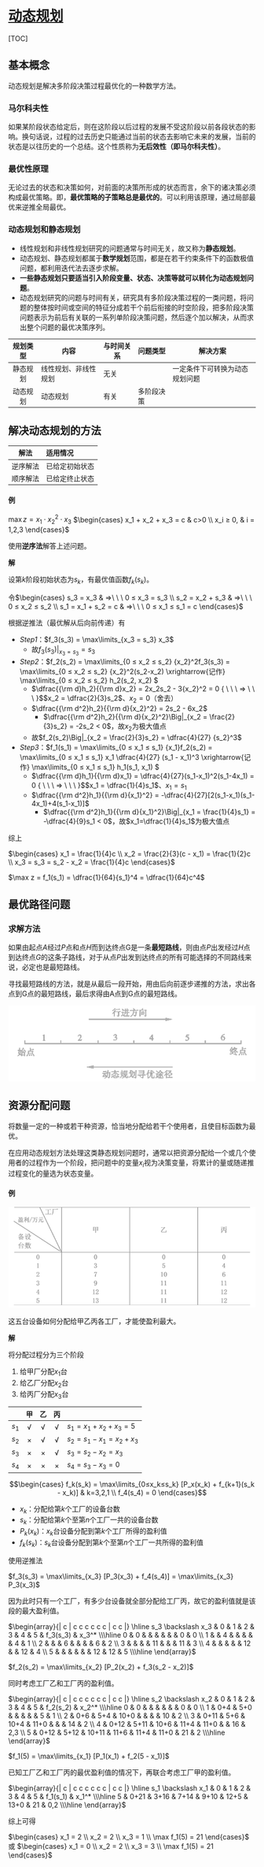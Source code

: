 <link rel='stylesheet' href='../../style/index.css'>
<script src='../../style/index.js'></script>

# [动态规划](./index.html)

[TOC]

## 基本概念 

动态规划是解决多阶段决策过程最优化的一种数学方法。

### 马尔科夫性

如果某阶段状态给定后，则在这阶段以后过程的发展不受这阶段以前各段状态的影响。换句话说，过程的过去历史只能通过当前的状态去影响它未来的发展，当前的状态是以往历史的一个总结。这个性质称为**无后效性（即马尔科夫性）**。

### 最优性原理

无论过去的状态和决策如何，对前面的决策所形成的状态而言，余下的诸决策必须构成最优策略。即，**最优策略的子策略总是最优的**。可以利用该原理，通过局部最优来逆推全局最优。

### 动态规划和静态规划

- 线性规划和非线性规划研究的问题通常与时间无关，故又称为**静态规划**。
- 动态规划、静态规划都属于**数学规划**范围，都是在若干约束条件下的函数极值问题，都利用迭代法去逐步求解。
- **一些静态规划只要适当引入阶段变量、状态、决策等就可以转化为动态规划问题**。
- 动态规划研究的问题与时间有关，研究具有多阶段决策过程的一类问题，将问题的整体按时间或空间的特征分成若干个前后衔接的时空阶段，把多阶段决策问题表示为前后有关联的一系列单阶段决策问题，然后逐个加以解决，从而求出整个问题的最优决策序列。

| 规划类型 | 内容 | 与时间关系 | 问题类型 | 解决方案
| :-: | - | - | - | - |
| 静态规划 | 线性规划、非线性规划 | 无关 |  | 一定条件下可转换为动态规划问题
| 动态规划 | 动态规划 | 有关 | 多阶段决策 | 

## 解决动态规划的方法

| 解法 | 适用情况 |
| :-: | :- |
| 逆序解法 | 已给定初始状态
| 顺序解法 | 已给定终止状态

#### 例

$\max z = x_1 ⋅ {x_2}^2 ⋅ x_3$
$\begin{cases}
    x_1 + x_2 + x_3 = c & c>0
\\  x_i ≥ 0, & i = 1,2,3
\end{cases}$

使用**逆序法**解答上述问题。

**解**

设第$k$阶段初始状态为$s_k$，有最优值函数$f_k(s_k)$。

令$\begin{cases}
    s_3 = x_3           & ⇒\ \ \ 0 ≤ x_3 = s_3
\\  s_2 = x_2 + s_3     & ⇒\ \ \ 0 ≤ x_2 ≤ s_2
\\  s_1 = x_1 + s_2 = c & ⇒\ \ \ 0 ≤ x_1 ≤ s_1 = c
\end{cases}$

根据逆推法（最优解从后向前传递）有

- *Step1*：$f_3(s_3) = \max\limits_{x_3 = s_3} x_3$
  - 故$f_3(s_3)\Big|_{x_3 = s_3} = s_3$
- *Step2*：$f_2(s_2) = \max\limits_{0 ≤ x_2 ≤ s_2} {x_2}^2f_3(s_3) =
    \max\limits_{0 ≤ x_2 ≤ s_2} {x_2}^2(s_2-x_2)
    \xrightarrow{记作} \max\limits_{0 ≤ x_2 ≤ s_2} h_2(s_2, x_2)
$
  - $\dfrac{{\rm d}h_2}{{\rm d}x_2} = 2x_2s_2 - 3{x_2}^2 = 0 { \ \ \ ⇒ \ \ \ }$$x_2 = \dfrac{2}{3}s_2$、$x_2 = 0$（舍去）
  - $\dfrac{{\rm d^2}h_2}{{\rm d}{x_2}^2} = 2s_2 - 6x_2$
    - $\dfrac{{\rm d^2}h_2}{{\rm d}{x_2}^2}\Big|_{x_2 = \frac{2}{3}s_2} = -2s_2 < 0$，故$x_2$为极大值点
  - 故$f_2(s_2)\Big|_{x_2 = \frac{2}{3}s_2} = \dfrac{4}{27} {s_2}^3$
- *Step3*：$f_1(s_1) = \max\limits_{0 ≤ x_1 ≤ s_1} {x_1}f_2(s_2) =
    \max\limits_{0 ≤ x_1 ≤ s_1} x_1 \dfrac{4}{27} (s_1 - x_1)^3
    \xrightarrow{记作}  \max\limits_{0 ≤ x_1 ≤ s_1} h_1(s_1, x_1)
$
  - $\dfrac{{\rm d}h_1}{{\rm d}x_1} = \dfrac{4}{27}(s_1-x_1)^2(s_1-4x_1) = 0 { \ \ \ ⇒ \ \ \ }$$x_1 = \dfrac{1}{4}s_1$、$x_1=s_1$
  - $\dfrac{{\rm d^2}h_1}{{\rm d}{x_1}^2} = -\dfrac{4}{27}[2(s_1-x_1)(s_1-4x_1)+4(s_1-x_1)]$
    - $\dfrac{{\rm d^2}h_1}{{\rm d}{x_1}^2}\Big|_{x_1 = \frac{1}{4}s_1} = -\dfrac{4}{9}s_1 < 0$，故$x_1=\dfrac{1}{4}s_1$为极大值点

综上

$\begin{cases}
    x_1 = \frac{1}{4}c
\\  x_2 = \frac{2}{3}(c - x_1) = \frac{1}{2}c
\\  x_3 = s_3 = s_2 - x_2 = \frac{1}{4}c
\end{cases}$

$\max z = f_1(s_1) = \dfrac{1}{64}{s_1}^4 = \dfrac{1}{64}c^4$

## 最优路径问题

### 求解方法

如果由起点$A$经过$P$点和点$H$而到达终点G是一条**最短路线**，则由点$P$出发经过$H$点到达终点$G$的这条子路线，对于从点$P$出发到达终点的所有可能选择的不同路线来说，必定也是最短路线。

寻找最短路线的方法，就是从最后一段开始，用由后向前逐步递推的方法，求出各点到G点的最短路线，最后求得由A点到G点的最短路线。

![](./images/path.png)

## 资源分配问题

将数量一定的一种或若干种资源，恰当地分配给若干个使用者，且使目标函数为最优。

在应用动态规划方法处理这类静态规划问题时，通常以把资源分配给一个或几个使用者的过程作为一个阶段，把问题中的变量$x_i$视为决策变量，将累计的量或随递推过程变化的量选为状态变量。

#### 例

![](./images/eg_res.png)

这五台设备如何分配给甲乙丙各工厂，才能使盈利最大。 

**解**

将分配过程分为三个阶段

1. 给甲厂分配$x_1$台
2. 给乙厂分配$x_2$台
3. 给丙厂分配$x_3$台

|| 甲 | 乙 | 丙 | &nbsp;
|:-:|:-:|:-:|:-:|:-|
| $s_1$ | √ | √ | √ | $s_1 = x_1 + x_2 + x_3 = 5$
| $s_2$ | × | √ | √ | $s_2 = s_1 - x_1 = x_2 + x_3$
| $s_3$ | × | × | √ | $s_3 = s_2 - x_2 = x_3$
| $s_4$ | × | × | × | $s_4 = s_3 - x_3 = 0$

$$\begin{cases}
    f_k(s_k) = \max\limits_{0≤x_k≤s_k} [P_x(x_k) + f_{k+1}(s_k - x_k)] & k=3,2,1
\\  f_4(s_4) = 0
\end{cases}$$

- $x_k$：分配给第$k$个工厂的设备台数
- $s_k$：分配给第$k$个至第$n$个工厂一共的设备台数
- $P_k(x_k)$：$x_k$台设备分配到第$k$个工厂所得的盈利值
- $f_k(s_k)$：$s_k$台设备分配到第$k$个至第$n$个工厂一共所得的盈利值

使用逆推法

$f_3(s_3) = \max\limits_{x_3} [P_3(x_3) + f_4(s_4)] = \max\limits_{x_3} P_3(x_3)$

因为此时只有一个工厂，有多少台设备就全部分配给工厂丙，故它的盈利值就是该段的最大盈利值。

$\begin{array}{| c | c c c c c c | c c |}
\hline
    s_3 \backslash x_3
      & 0  & 1  & 2  & 3  & 4  & 5  & f_3(s_3) & x_3^*
\\\hline
    0 & 0  &    &    &    &    &    & 0        & 0
\\  1 &    & 4  &    &    &    &    & 4        & 1
\\  2 &    &    & 6  &    &    &    & 6        & 2
\\  3 &    &    &    & 11 &    &    & 11       & 3
\\  4 &    &    &    &    & 12 &    & 12       & 4
\\  5 &    &    &    &    &    & 12 & 12       & 5
\\\hline
\end{array}$

$f_2(s_2) = \max\limits_{x_2} [P_2(x_2) + f_3(s_2 - x_2)]$

同时考虑工厂乙和工厂丙的盈利值。

$\begin{array}{| c | c c c c c c | c c |}
\hline
    s_2 \backslash x_2
      & 0    & 1    & 2     & 3    & 4    & 5    & f_2(s_2) & x_2^*
\\\hline
    0 & 0    &      &       &      &      &      & 0        & 0
\\  1 & 0+4  & 5+0  &       &      &      &      & 5        & 1
\\  2 & 0+6  & 5+4  & 10+0  &      &      &      & 10       & 2
\\  3 & 0+11 & 5+6  & 10+4  & 11+0 &      &      & 14       & 2
\\  4 & 0+12 & 5+11 & 10+6  & 11+4 & 11+0 &      & 16       & 2,3
\\  5 & 0+12 & 5+12 & 10+11 & 11+6 & 11+4 & 11+0 & 21       & 2
\\\hline
\end{array}$

$f_1(5) = \max\limits_{x_1} [P_1(x_1) + f_2(5 - x_1)]$

已知工厂乙和工厂丙的最优盈利值的情况下，再联合考虑工厂甲的盈利值。

$\begin{array}{| c | c c c c c c | c c |}
\hline
    s_1 \backslash x_1
      & 0    & 1    & 2    & 3    & 4    & 5    & f_1(s_1) & x_1^*
\\\hline
    5 & 0+21 & 3+16 & 7+14 & 9+10 & 12+5 & 13+0 & 21       & 0,2
\\\hline
\end{array}$

综上可得

$\begin{cases}
    x_1 = 2
\\  x_2 = 2
\\  x_3 = 1
\\  \max f_1(5) = 21
\end{cases}$ 或 $\begin{cases}
    x_1 = 0
\\  x_2 = 2
\\  x_3 = 3
\\  \max f_1(5) = 21
\end{cases}$
